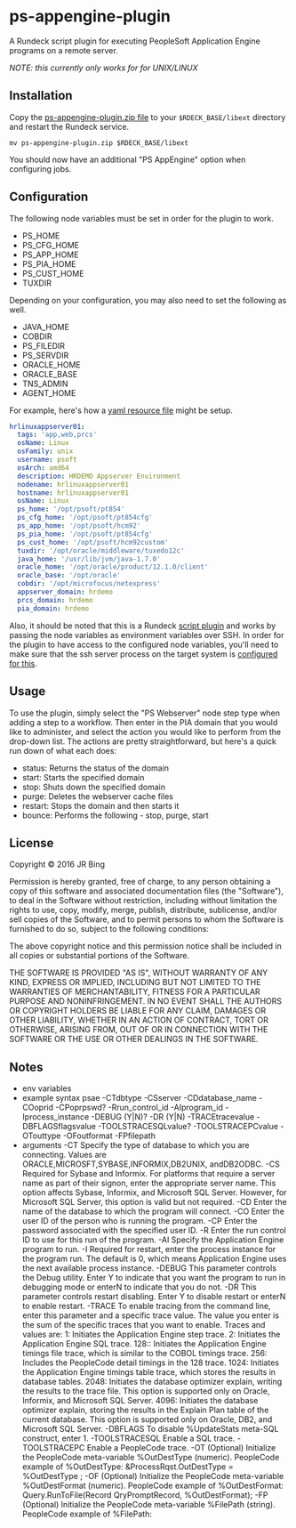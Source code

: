 ps-appengine-plugin
===================

A Rundeck script plugin for executing PeopleSoft Application Engine programs on a remote server.

_NOTE: this currently only works for for UNIX/LINUX_

Installation
------------

Copy the [ps-appengine-plugin.zip file][latest_release] to your `$RDECK_BASE/libext` directory and restart the Rundeck service.

    mv ps-appengine-plugin.zip $RDECK_BASE/libext

You should now have an additional "PS AppEngine" option when configuring jobs.


Configuration
-------------

The following node variables must be set in order for the plugin to work.

* PS\_HOME 
* PS\_CFG\_HOME 
* PS\_APP\_HOME 
* PS\_PIA\_HOME 
* PS\_CUST\_HOME 
* TUXDIR

Depending on your configuration, you may also need to set the following as well.

* JAVA_HOME
* COBDIR
* PS_FILEDIR
* PS_SERVDIR
* ORACLE_HOME
* ORACLE_BASE
* TNS_ADMIN
* AGENT_HOME

For example, here's how a [yaml resource file][yaml_resource_model_source] might be setup.

```yaml
hrlinuxappserver01:
  tags: 'app,web,prcs'
  osName: Linux
  osFamily: unix
  username: psoft
  osArch: amd64
  description: HRDEMO Appserver Environment
  nodename: hrlinuxappserver01
  hostname: hrlinuxappserver01
  osName: Linux
  ps_home: '/opt/psoft/pt854'
  ps_cfg_home: '/opt/psoft/pt854cfg'
  ps_app_home: '/opt/psoft/hcm92'
  ps_pia_home: '/opt/psoft/pt854cfg'
  ps_cust_home: '/opt/psoft/hcm92custom'
  tuxdir: '/opt/oracle/middleware/tuxedo12c'
  java_home: '/usr/lib/jvm/java-1.7.0'
  oracle_home: '/opt/oracle/product/12.1.0/client'
  oracle_base: '/opt/oracle'
  cobdir: '/opt/microfocus/netexpress'
  appserver_domain: hrdemo
  prcs_domain: hrdemo 
  pia_domain: hrdemo
```

Also, it should be noted that this is a Rundeck [script plugin][script_plugin_instructions] and works by passing the node variables as environment variables over SSH.  In order for the plugin to have access to the configured node variables, you'll need to make sure that the ssh server process on the target system is [configured for this][ssh_environment_variable_configuration].


Usage
-----

To use the plugin, simply select the "PS Webserver" node step type when adding a step to a workflow.  Then enter in the PIA domain that you would like to administer, and select the action you would like to perform from the drop-down list.  The actions are pretty straightforward, but here's a quick run down of what each does:

* status: Returns the status of the domain
* start: Starts the specified domain
* stop: Shuts down the specified domain
* purge: Deletes the webserver cache files
* restart: Stops the domain and then starts it
* bounce: Performs the following - stop, purge, start

[yaml_resource_model_source]: http://rundeck.org/docs/administration/managing-node-sources.html#resource-model-source
[ssh_environment_variable_configuration]: http://rundeck.org/docs/plugins-user-guide/ssh-plugins.html#passing-environment-variables-through-remote-command
[script_plugin_instructions]: http://rundeck.org/docs/developer/plugin-development.html#script-plugin-development
[environment_variable_setup]: http://rundeck.org/docs/plugins-user-guide/ssh-plugins.html#passing-environment-variables-through-remote-command
[latest_release]: https://github.com/jrbing/ps-web-plugin/releases/latest


License
-------

Copyright © 2016 JR Bing

Permission is hereby granted, free of charge, to any person obtaining
a copy of this software and associated documentation files (the "Software"),
to deal in the Software without restriction, including without limitation
the rights to use, copy, modify, merge, publish, distribute, sublicense,
and/or sell copies of the Software, and to permit persons to whom the
Software is furnished to do so, subject to the following conditions:

The above copyright notice and this permission notice shall be included
in all copies or substantial portions of the Software.

THE SOFTWARE IS PROVIDED "AS IS", WITHOUT WARRANTY OF ANY KIND,
EXPRESS OR IMPLIED, INCLUDING BUT NOT LIMITED TO THE WARRANTIES
OF MERCHANTABILITY, FITNESS FOR A PARTICULAR PURPOSE AND NONINFRINGEMENT.
IN NO EVENT SHALL THE AUTHORS OR COPYRIGHT HOLDERS BE LIABLE FOR ANY CLAIM,
DAMAGES OR OTHER LIABILITY, WHETHER IN AN ACTION OF CONTRACT,
TORT OR OTHERWISE, ARISING FROM, OUT OF OR IN CONNECTION WITH THE SOFTWARE
OR THE USE OR OTHER DEALINGS IN THE SOFTWARE.


Notes
-----

* env variables
* example syntax
    psae -CTdbtype -CSserver -CDdatabase_name -COoprid -CPoprpswd?
    -Rrun_control_id -AIprogram_id -Iprocess_instance -DEBUG (Y|N)?
    -DR (Y|N) -TRACEtracevalue -DBFLAGSflagsvalue -TOOLSTRACESQLvalue?
    -TOOLSTRACEPCvalue -OTouttype -OFoutformat -FPfilepath
* arguments
    -CT Specify the type of database to which you are connecting. Values are ORACLE,MICROSFT,SYBASE,INFORMIX,DB2UNIX, andDB2ODBC.
    -CS Required for Sybase and Informix. For platforms that require a server name as part of their signon, enter the appropriate server name. This option affects Sybase, Informix, and Microsoft SQL Server. However, for Microsoft SQL Server, this option is valid but not required.
    -CD Enter the name of the database to which the program will connect.
    -CO Enter the user ID of the person who is running the program.
    -CP Enter the password associated with the specified user ID.
    -R Enter the run control ID to use for this run of the program.
    -AI Specify the Application Engine program to run.
    -I Required for restart, enter the process instance for the program run. The default is 0, which means Application Engine uses the next available process instance.
    -DEBUG This parameter controls the Debug utility. Enter Y to indicate that you want the program to run in debugging mode or enterN to indicate that you do not.
    -DR This parameter controls restart disabling. Enter Y to disable restart or enterN to enable restart.
    -TRACE To enable tracing from the command line, enter this parameter and a specific trace value. The value you enter is the sum of the specific traces that you want to enable. Traces and values are:
        1: Initiates the Application Engine step trace.
        2: Initiates the Application Engine SQL trace.
        128:: Initiates the Application Engine timings file trace, which is similar to the COBOL timings trace.
        256: Includes the PeopleCode detail timings in the 128 trace.
        1024: Initiates the Application Engine timings table trace, which stores the results in database tables.
        2048: Initiates the database optimizer explain, writing the results to the trace file. This option is supported only on Oracle, Informix, and Microsoft SQL Server.
        4096: Initiates the database optimizer explain, storing the results in the Explain Plan table of the current database. This option is supported only on Oracle, DB2, and Microsoft SQL Server.
    -DBFLAGS To disable %UpdateStats meta-SQL construct, enter 1.
    -TOOLSTRACESQL Enable a SQL trace.
    -TOOLSTRACEPC Enable a PeopleCode trace.
    -OT (Optional) Initialize the PeopleCode meta-variable %OutDestType (numeric).
        PeopleCode example of %OutDestType:
        &ProcessRqst.OutDestType = %OutDestType ;
    -OF (Optional) Initialize the PeopleCode meta-variable %OutDestFormat (numeric).
        PeopleCode example of %OutDestFormat:
        Query.RunToFile(Record QryPromptRecord, %OutDestFormat);
    -FP (Optional) Initialize the PeopleCode meta-variable %FilePath (string).
        PeopleCode example of %FilePath:
